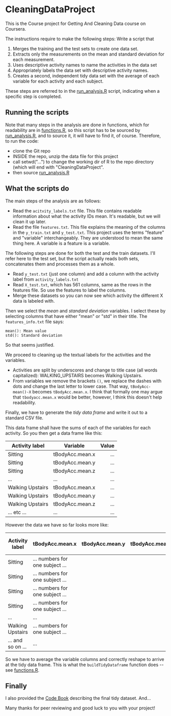 CleaningDataProject
===================

This is the Course project for Getting And Cleaning Data course on Coursera.

The instructions require to make the following steps: Write a script that

1. Merges the training and the test sets to create one data set.
2. Extracts only the measurements on the mean and standard deviation for each measurement.
3. Uses descriptive activity names to name the activities in the data set
4. Appropriately labels the data set with descriptive activity names. 
5. Creates a second, independent tidy data set with the average of each variable for each activity and each subject. 

These steps are referred to in the [run_analysis.R](run_analysis.R) script, indicating when a specific step is completed.

## Running the scripts

Note that many steps in the analysis are done in functions, which for readability are in [functions.R](functions.R), so this script
has to be sourced by [run_analysis.R](run_analysis.R), and to source it, it will have to find it, of course. Therefore, to run the code:

- clone the Git repo
- INSIDE the repo, unzip the data file for this project
- call setwd("...") to change the working dir of R to the repo directory (which will end with "CleaningDataProject".
- then source [run_analysis.R](run_analysis.R)

## What the scripts do

The main steps of the analysis are as follows:

- Read the `acitvity_labels.txt` file. This file contains readable information about what the activity IDs mean. It's readable, but we will clean it up later.
- Read the file `features.txt`. This file explains the meaning of the columns in the `y_train.txt` and `y_test.txt`. This project uses the terms "feature" and "variable" interchangeably. They are understood to mean the same thing here. A variable is a feature is a variable.

The following steps are done for both the test and the train datasets. I'll refer here to the test set, but the script actually reads both sets, concatenates them and processes them as a whole.

- Read `y_test.txt` (just one column) and add a column with the activity label from `activity_labels.txt`
- Read `X_test.txt`, which has 561 columns, same as the rows in the features file. So use the features to label the columns.
- Merge these datasets so you can now see which activity the different X data is labeled with.

Then we select the *mean* and *standard deviation* variables. I select these by selecting columns that have either "mean" or "std" in their title. The `features_info.txt` file says:

    mean(): Mean value
    std(): Standard deviation

So that seems justified.

We proceed to cleaning up the textual labels for the activities and the variables.

- Activities are split by underscores and change to title case (all words capitalized): WALKING_UPSTAIRS becomes Walking Upstairs.
- From variables we remove the brackets `()`, we replace the dashes with dots and change the last letter to lower case. That way, `tBodyAcc-mean()-X` becomes `tBodyAcc.mean.x`. I think that formally one may argue that `tbodyacc.mean.x` would be better, however, I think this doesn't help readability.

Finally, we have to generate the *tidy data frame* and write it out to a standard CSV file.

This data frame shall have the sums of each of the variables for each activity. So you then get  a data frame like this:

| Activity label | Variable | Value  |
| ------ | ------ | -----: |
|  Sitting  |  tBodyAcc.mean.x  |   ...  |
|  Sitting  |  tBodyAcc.mean.y  |   ...  |
|  Sitting  |  tBodyAcc.mean.z  |   ...  |
| ...  |  ...  |   ...  |
|  Walking Upstairs  |  tBodyAcc.mean.x  |   ...  |
|  Walking Upstairs  |  tBodyAcc.mean.y  |   ...  |
|  Walking Upstairs  |  tBodyAcc.mean.z  |   ...  |
| ... etc ...  |  ...  |   ...  |

However the data we have so far looks more like:

| Activity label | tBodyAcc.mean.x  | tBodyAcc.mean.y  | tBodyAcc.mean.z  | ... more varables ... |
| ------ | ------ | ------ | ------ | -----: |
| Sitting | ... numbers for one subject ... |    |    |   |
| Sitting | ... numbers for one subject ... |    |    |   |
| Sitting | ... numbers for one subject ... |    |    |   |
| Sitting | ... numbers for one subject ... |    |    |   |
| ...  | ...  |    |    |   |
| Walking Upstairs | ... numbers for one subject ... |    |    |   |
| ... and so on ...  | ...  |    |    |   |

So we have to average the variable columns and correctly reshape to arrive at the tidy data frame. This is what the `buildTidyDataframe` function does -- see [functions.R](functions.R).

## Finally

I also provided the [Code Book](CodeBook.md) describing the final tidy dataset. And...

Many thanks for peer reviewing and good luck to you with your project!